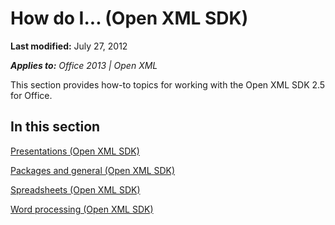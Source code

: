 <!--This is the start of the document-->
# How do I... (Open XML SDK)
**Last modified:** July 27, 2012

_**Applies to:** Office 2013 | Open XML_

This section provides how-to topics for working with the Open XML SDK 2.5 for Office.


## In this section
 [Presentations (Open XML SDK)](https://github.com/jhershey00/OpenXMLTest/blob/master/articles/0a81a7fb-c431-4f53-a199-e72eea91f360.md)

 [Packages and general (Open XML SDK)](https://github.com/jhershey00/OpenXMLTest/blob/master/articles/edbe267a-ced9-43fd-a702-fd0165cb3438.md)

 [Spreadsheets (Open XML SDK)](https://github.com/jhershey00/OpenXMLTest/blob/master/articles/7808dcc4-8f50-42c4-bad1-d69fe5f045fe.md)

 [Word processing (Open XML SDK)](https://github.com/jhershey00/OpenXMLTest/blob/master/articles/4fcb7fbb-0796-4737-8f05-acbcfa9e1a06.md)

